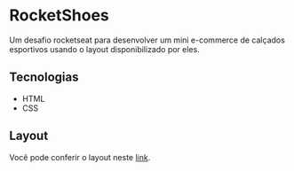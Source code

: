 # RocketShoes
 Um desafio rocketseat para desenvolver um mini e-commerce de calçados esportivos usando o layout disponibilizado por eles.

## Tecnologias
- HTML
- CSS

## Layout
Você pode conferir o layout neste <a href="https://www.figma.com/file/m6iJnC3PrdVlobgOxfjiBI/DD-%2F-RocketShoes-">link</a>.
